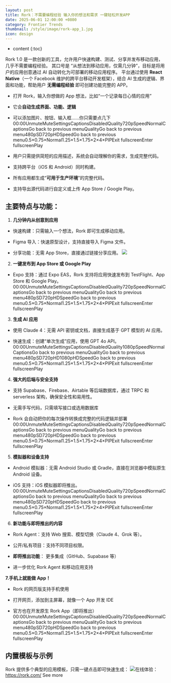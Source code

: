 ```yaml
---
layout: post
title: Rork：不需要编程经验 输入你的想法和需求 一键轻松开发APP
date: 2025-06-01 12:00:00 +0800
category: Frontier Trends
thumbnail: /style/image/rork-app_1.jpg
icon: design
---
```

* content
{:toc}

Rork 1.0 是一款创新的工具，允许用户快速构建、测试、分享并发布移动应用，几乎不需要编程经验。
其口号是 “从想法到移动应用，仅需几分钟”，目标是将用户的应用创意通过 AI 自动转化为可部署的移动应用程序。
平台通过使用 **React Native**（一个 Facebook 维护的跨平台移动开发框架），结合 AI 生成的逻辑、界面和功能，帮助用户 **无需编程经验** 即可创建功能完整的 APP。

- 打开 Rork，输入你想做的 App 想法，比如“一个记录每日心情的应用”

- 它会**自动生成界面、功能、逻辑**

- 可以添加图片、按钮、输入框……你只需要点几下
00:00UnmuteMuteSettingsCaptionsDisabledQuality720pSpeedNormalCaptionsGo back to previous menuQualityGo back to previous menu480pSD720pHDSpeedGo back to previous menu0.5×0.75×Normal1.25×1.5×1.75×2×4×PIPExit fullscreenEnter fullscreenPlay
- 用户只需提供简短的应用描述，系统会自动理解你的需求，生成完整代码。

- 支持跨平台（iOS 和 Android）同时构建。

- 所有应用都生成“**可用于生产环境**”的完整代码。

- 支持导出源代码进行自定义或上传 App Store / Google Play。

## **主要特点与功能：**
1. **几分钟内从创意到应用**

- 快速构建：只需输入一个想法，Rork 即可生成移动应用。

- Figma 导入：快速原型设计，支持直接导入 Figma 文件。

- 分享功能：无需 App Store，直接通过链接分享应用。
![](https://assets-v2.circle.so/7ts69hw5awpwqgk2kssmdac8mcnl)
2. **一键发布到 App Store 或 Google Play**

- Expo 支持：通过 Expo EAS，Rork 支持将应用快速发布到 TestFlight、App Store 和 Google Play。
00:00UnmuteMuteSettingsCaptionsDisabledQuality720pSpeedNormalCaptionsGo back to previous menuQualityGo back to previous menu480pSD720pHDSpeedGo back to previous menu0.5×0.75×Normal1.25×1.5×1.75×2×4×PIPExit fullscreenEnter fullscreenPlay
3. **生成 AI 应用**

- 使用 Claude 4：无需 API 密钥或文档，直接生成基于 GPT 模型的 AI 应用。

- 快速生成：创建“单次生成”应用，使用 GPT 4o API。
00:00UnmuteMuteSettingsCaptionsDisabledQuality1080pSpeedNormalCaptionsGo back to previous menuQualityGo back to previous menu480pSD720pHD1080pHDSpeedGo back to previous menu0.5×0.75×Normal1.25×1.5×1.75×2×4×PIPExit fullscreenEnter fullscreenPlay
4. **强大的后端与安全支持**

- 支持 Supabase、Firebase、Airtable 等后端数据库，通过 TRPC 和 serverless 架构，确保安全性和易用性。

- 无需手写代码，只需填写接口或选用数据库

- Rork 会自动把你的每次操作转换成完整的代码逻辑并部署
00:00UnmuteMuteSettingsCaptionsDisabledQuality720pSpeedNormalCaptionsGo back to previous menuQualityGo back to previous menu480pSD720pHDSpeedGo back to previous menu0.5×0.75×Normal1.25×1.5×1.75×2×4×PIPExit fullscreenEnter fullscreenPlay
5. **模拟器和设备支持**

- Android 模拟器：无需 Android Studio 或 Gradle，直接在浏览器中模拟原生 Android 设备。

- iOS 支持：iOS 模拟器即将推出。
00:00UnmuteMuteSettingsCaptionsDisabledQuality720pSpeedNormalCaptionsGo back to previous menuQualityGo back to previous menu480pSD720pHDSpeedGo back to previous menu0.5×0.75×Normal1.25×1.5×1.75×2×4×PIPExit fullscreenEnter fullscreenPlay
6. **新功能与即将推出的内容**

- Rork Agent：支持 Web 搜索、模型切换（Claude 4、Grok 等）。

- 公开/私有项目：支持不同项目权限。

- **即将推出功能**：
更多集成（GitHub、Supabase 等）

- 进一步优化 Rork Agent 和移动应用支持

**7.手机上就能做 App！**

- Rork 的网页版支持手机使用

- 打开网页，添加到主屏幕，就像一个 App 开发 IDE

- 官方也在开发原生 Rork App（即将推出）
00:00UnmuteMuteSettingsCaptionsDisabledQuality720pSpeedNormalCaptionsGo back to previous menuQualityGo back to previous menu480pSD720pHDSpeedGo back to previous menu0.5×0.75×Normal1.25×1.5×1.75×2×4×PIPExit fullscreenEnter fullscreenPlay

## **内置模板与示例**
Rork 提供多个典型的应用模板，只需一键点击即可快速生成：
![](https://assets-v2.circle.so/yh9wyn7gw5pmpnoo13xcf3a2fpdz)在线体验：https://rork.com/
See more